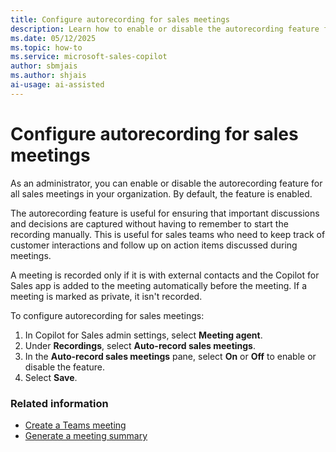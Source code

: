 ```yaml
---
title: Configure autorecording for sales meetings
description: Learn how to enable or disable the autorecording feature for all sales meetings in your organization.
ms.date: 05/12/2025
ms.topic: how-to
ms.service: microsoft-sales-copilot
author: sbmjais
ms.author: shjais
ai-usage: ai-assisted
---
```


# Configure autorecording for sales meetings

As an administrator, you can enable or disable the autorecording feature for all sales meetings in your organization. By default, the feature is enabled.

The autorecording feature is useful for ensuring that important discussions and decisions are captured without having to remember to start the recording manually. This is useful for sales teams who need to keep track of customer interactions and follow up on action items discussed during meetings.

A meeting is recorded only if it is with external contacts and the Copilot for Sales app is added to the meeting automatically before the meeting. If a meeting is marked as private, it isn't recorded. 

To configure autorecording for sales meetings:

1. In Copilot for Sales admin settings, select **Meeting agent**.
2. Under **Recordings**, select **Auto-record sales meetings**.
3. In the **Auto-record sales meetings** pane, select **On** or **Off** to enable or disable the feature.
4. Select **Save**.

### Related information

- [Create a Teams meeting](create-teams-meeting.md)<br>
- [Generate a meeting summary](generate-meeting-summary.md)